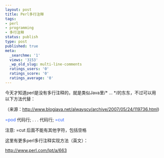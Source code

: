 ```yaml
---
layout: post
title: Perl多行注释
tags:
- perl
- programming
- 多行注释
status: publish
type: post
published: true
meta:
  _searchme: '1'
  views: '3153'
  _wp_old_slug: multi-line-comments
  ratings_users: '0'
  ratings_score: '0'
  ratings_average: '0'
---
```

今天才知道perl是没有多行注释的，就是类似Java里/* ... */的东东，不过可以用以下方法代替：

（来源：<a href="http://www.blogjava.net/alwayscy/archive/2007/05/24/119736.html" target="_blank">http://www.blogjava.net/alwayscy/archive/2007/05/24/119736.html</a>)

<span style="color:#3366ff;">=pod</span>
代码行;
.
.
.
代码行;
<span style="color:#3366ff;"> =cut</span>

注意: =cut 后面不能有其他字符，包括空格

这里有更多perl多行注释实现方法（英文）：

<a href="http://www.perl.com/lpt/a/663" target="_blank">http://www.perl.com/lpt/a/663</a>
